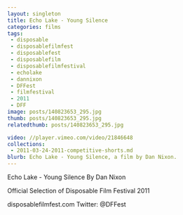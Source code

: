```yaml
---
layout: singleton
title: Echo Lake - Young Silence
categories: films
tags:
 - disposable
 - disposablefilmfest
 - disposablefest
 - disposablefilm
 - disposablefilmfestival
 - echolake
 - dannixon
 - DFFest
 - filmfestival
 - 2011
 - DFF
image: posts/140823653_295.jpg
thumb: posts/140823653_295.jpg
relatedthumb: posts/140823653_295.jpg

video: //player.vimeo.com/video/21846648
collections:
 - 2011-03-24-2011-competitive-shorts.md
blurb: Echo Lake - Young Silence, a film by Dan Nixon.
---
```


Echo Lake - Young Silence
By Dan Nixon

Official Selection of Disposable Film Festival 2011

disposablefilmfest.com
Twitter: @DFFest